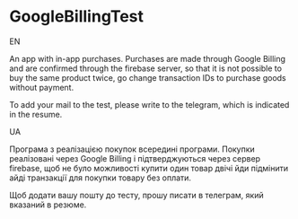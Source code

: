 # GoogleBillingTest

EN

An app with in-app purchases. Purchases are made through Google Billing and are confirmed through the firebase server, so that it is not possible to buy the same product twice, go change transaction IDs to purchase goods without payment.

To add your mail to the test, please write to the telegram, which is indicated in the resume.

UA

Програма з реалізацією покупок всередині програми. Покупки реалізовані через Google Billing і підтверджуються через сервер firebase, щоб не було можливості купити один товар двічі йди підмінити айді транзакції для покупки товару без оплати.

Щоб додати вашу пошту до тесту, прошу писати в телеграм, який вказаний в резюме.
